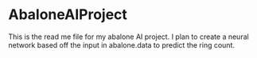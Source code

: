 # AbaloneAIProject

This is the read me file for my abalone AI project. I plan to create a neural network based off the input in abalone.data to predict the ring count.
